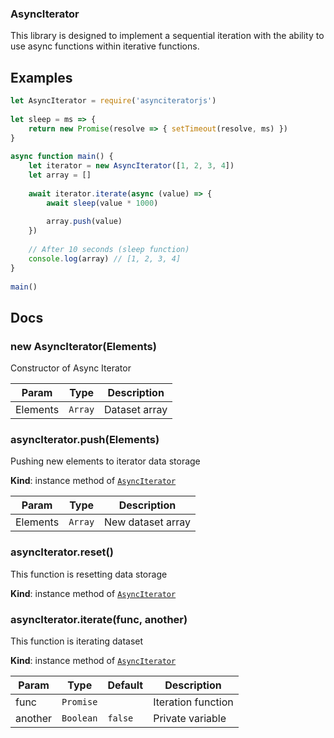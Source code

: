 ### AsyncIterator
This library is designed to implement a sequential iteration with the ability to use async functions within iterative functions.

## Examples
```javascript
let AsyncIterator = require('asynciteratorjs')
    
let sleep = ms => {
    return new Promise(resolve => { setTimeout(resolve, ms) })
}
    
async function main() {
    let iterator = new AsyncIterator([1, 2, 3, 4])
    let array = []
        
    await iterator.iterate(async (value) => {
        await sleep(value * 1000)
            
        array.push(value)
    })
    
    // After 10 seconds (sleep function)
    console.log(array) // [1, 2, 3, 4]
}
    
main()
```

## Docs

### new AsyncIterator(Elements)
Constructor of Async Iterator


| Param | Type | Description |
| --- | --- | --- |
| Elements | <code>Array</code> | Dataset array |

<a name="AsyncIterator+push"></a>

### asyncIterator.push(Elements)
Pushing new elements to iterator data storage

**Kind**: instance method of [<code>AsyncIterator</code>](#AsyncIterator)  

| Param | Type | Description |
| --- | --- | --- |
| Elements | <code>Array</code> | New dataset array |

<a name="AsyncIterator+reset"></a>

### asyncIterator.reset()
This function is resetting data storage

**Kind**: instance method of [<code>AsyncIterator</code>](#AsyncIterator)  
<a name="AsyncIterator+iterate"></a>

### asyncIterator.iterate(func, another)
This function is iterating dataset

**Kind**: instance method of [<code>AsyncIterator</code>](#AsyncIterator)  

| Param | Type | Default | Description |
| --- | --- | --- | --- |
| func | <code>Promise</code> |  | Iteration function |
| another | <code>Boolean</code> | <code>false</code> | Private variable |
